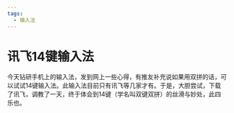 ```yaml
---
tags:
  - 输入法
---
```

# 讯飞14键输入法

今天钻研手机上的输入法，发到网上一些心得，有推友补充说如果用双拼的话，可以试试14键输入法。此输入法目前只有讯飞等几家才有。于是，大胆尝试，下载了讯飞，调教了一天，终于体会到14键（学名叫双键双拼）的丝滑与妙处，此四乐也。
